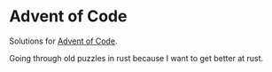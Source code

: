 # Advent of Code

Solutions for [Advent of Code](https://adventofcode.com/).

Going through old puzzles in rust because I want to get better at rust.
